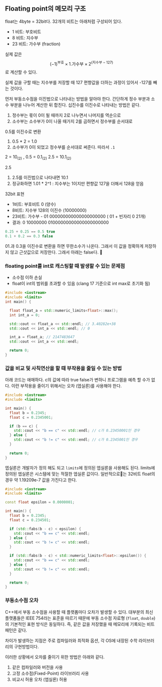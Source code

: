 ## Floating point의 메모리 구조

float는 4byte = 32bit다. 32개의 비트는 아래처럼 구성되어 있다.
* 1 비트: 부호비트
* 8 비트: 지수부
* 23 비트: 가수부 (fraction)

실제 값은
$$ (-1)^{\text{부호}} \times 1.\text{가수부} \times 2^{(\text{지수부} - 127)} $$
로 계산할 수 있다.

실제 값을 구할 때는 지수부를 저장할 때 127 편향값을 더하는 과정이 있어서 -127를 빼는 것이다.

먼저 부동소수점을 이진법으로 나타내는 방법을 알아야 한다. 간단하게 정수 부분과 소수 부분을 나누어 계산한 뒤 합친다. 십진수를 이진수로 나타내는 방법은 같다. 

1. 정수부는 몫이 0이 될 때까지 2로 나누면서 나머지를 역순으로
2. 소수부는 소수부가 0이 나올 때가지 2를 곱하면서 정수부를 순서대로

0.5를 이진수로 변환
1. 0.5 * 2 = 1.0 
2. 소수부가 0이 되었고  정수부를 순서대로 써준다. 따라서 `.1`

2 = $10_{(2)}$ , 0.5 = $0.1_{(2)}$  2.5 = 10.1$_{(2)}$

2.5

1. 2.5를 이진법으로 나타내면 10.1
2. 정규화하면 1.01 * 2^1 : 지수부는 1이지만 편향값 127을 더해서 128을 얻음

32bit 표현
* 1비트: 부호비트 0 (양수)
* 8비트: 지수부 128의 이진수 (10000000)
* 23비트: 가수부 - 01 000000000000000000000 ( 01 + 빈자리 0 21개)
* 결과: 0 10000000 01000000000000000000000

```cpp
0.25 + 0.25 == 0.5 true
0.1 + 0.2 == 0.3 false
```

01.과 0.3을 이진수로 변환을 하면 무한소수가 나온다. 그래서 이 값을 정확하게 저장하지 않고 근삿값으로 저장한다. 그래서 아래는 false다.

### floating point를 int로 캐스팅할 때 발생할 수 있는 문제점

* 소수점 이하 손실
* float이 int의  범위를 초과할 수 있음 (clang 17 기준으로 int max로 초기화 됨)

```cpp
#include <iostream>
#include <limits>
int main() {

  float float_a = std::numeric_limits<float>::max();
  int int_a = 0;

  std::cout << float_a << std::endl; // 3.40282e+38
  std::cout << int_a << std::endl; // 0

  int_a = float_a; // 2147483647
  std::cout << int_a << std::endl;

  return 0;
}
```


### 값을 비교 및 사칙연산을 할 때 부작용을 줄일 수 있는 방법

아래 코드는 애매하다. c의 값에 따라 true false가 변하니 프로그램을 예측 할 수가 없다. 이런 부작용을 줄이기 위해서는 오차 (엡실론)를 사용해야 한다.

```cpp
#include <iostream>
#include <limits>

int main() {
  float b = 0.2345;
  float c = 0.2345001;

  if (b == c) {
    std::cout << "b == c" << std::endl; // c가 0.23450001인 경우
  } else {
    std::cout << "b != c" << std::endl; // c가 0.2345001인 경우
  }
  
  return 0;
}
```

엡실론은 개발자가 정의 해도 되고 `limits`에 정의된 엡실론을 사용해도 된다. limits에 정의된 엡실론은 시스템에 맞는 적절한 엡실론 값이다. 일반적으로는 32비트 float의 경우 약 1.19209e-7 값을 가진다고 한다.

```cpp
#include <iostream>
#include <limits>

const float epsilon = 0.0000001;

int main() {
  float b = 0.2345;
  float c = 0.234501;

  if (std::fabs(b - c) < epsilon) {
    std::cout << "b == c" << std::endl;
  } else {
    std::cout << "b != c" << std::endl;
  }

  if (std::fabs(b - c) < std::numeric_limits<float>::epsilon()) {
    std::cout << "b == c" << std::endl;
  } else {
    std::cout << "b != c" << std::endl;
  }

  return 0;
}
```


### 부동소수점 오차

C++에서 부동 소수점을 사용할 때 플랫폼마다 오차가 발생할 수 있다. 대부분의 최신 플랫폼들은 IEEE 754라는 표준을 따르기 때문에 부동 소수점 자료형 (`float`, `double`)의 기본적인 표현 방식은 동일하다. 즉, 같은 값을 저장했을 때 메모리에 기록되는 비트 패턴은 같다.

차이가 발생하는 지점은 주로 컴파일러와 최적화 옵션, 각 OS에 내장된 수학 라이브러리의 구현방법이다. 

이러한 상황에서 오차를 줄이기 위한 방법은 아래와 같다.

1. 같은 컴파일러와 버전을 사용
2. 고정 소수점(Fixed-Point) 라이브러리 사용
3. 비교시 허용 오차 (엡실론) 허용

